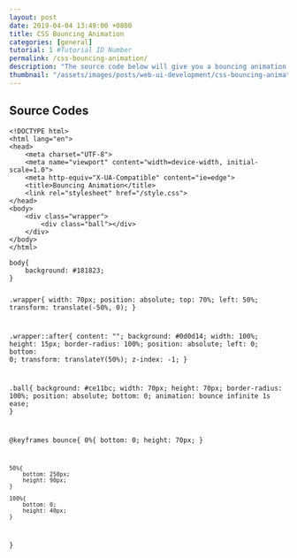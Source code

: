 ```yaml
---
layout: post
date: 2019-04-04 13:49:00 +0800
title: CSS Bouncing Animation
categories: [general]
tutorial: 1 #Tutorial ID Number
permalink: /css-bouncing-animation/
description: "The source code below will give you a bouncing animation using only CSS. If you want to learn the step-by-step process, there will be a video tutorial that you can watch on Youtube. Which will be available very soon."
thumbnail: "/assets/images/posts/web-ui-development/css-bouncing-animation-thumbnail.jpg"
---
```


<h2>Source Codes</h2>
<pre class="codes-wrapper codes-wrapper__labeled codes-wrapper__html"><code class="html hljs">&#x3C;!DOCTYPE html&#x3E;
&#x3C;html lang=&#x22;en&#x22;&#x3E;
&#x3C;head&#x3E;
    &#x3C;meta charset=&#x22;UTF-8&#x22;&#x3E;
    &#x3C;meta name=&#x22;viewport&#x22; content=&#x22;width=device-width, initial-scale=1.0&#x22;&#x3E;
    &#x3C;meta http-equiv=&#x22;X-UA-Compatible&#x22; content=&#x22;ie=edge&#x22;&#x3E;
    &#x3C;title&#x3E;Bouncing Animation&#x3C;/title&#x3E;
    &#x3C;link rel=&#x22;stylesheet&#x22; href=&#x22;/style.css&#x22;&#x3E;
&#x3C;/head&#x3E;
&#x3C;body&#x3E;
    &#x3C;div class=&#x22;wrapper&#x22;&#x3E;
        &#x3C;div class=&#x22;ball&#x22;&#x3E;&#x3C;/div&#x3E;
    &#x3C;/div&#x3E;
&#x3C;/body&#x3E;
&#x3C;/html&#x3E;</code></pre>
<pre class="codes-wrapper codes-wrapper__labeled codes-wrapper__css"><code class="css hljs">body{
    background: #181823;
}

.wrapper{
    width: 70px;
    position: absolute;
    top: 70%;
    left: 50%;
    transform: translate(-50%, 0);
}

.wrapper::after{
    content: "";
    background: #0d0d14;
    width: 100%;
    height: 15px;
    border-radius: 100%;
    position: absolute;
    left: 0;
    bottom: 0;
    transform: translateY(50%);
    z-index: -1;
}

.ball{
    background: #ce11bc;
    width: 70px;
    height: 70px;
    border-radius: 100%;
    position: absolute;
    bottom: 0;
    animation: bounce infinite 1s ease;
}

@keyframes bounce{
    0%{
        bottom: 0;
        height: 70px;
    }

    50%{
        bottom: 250px;
        height: 90px;
    }

    100%{
        bottom: 0;
        height: 40px;
    }
}
</code></pre>
